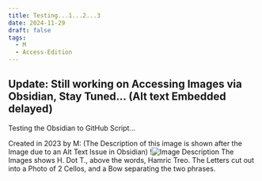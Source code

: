 ```yaml
---
title: Testing...1...2...3
date: 2024-11-29
draft: false
tags:
  - M
  - Access-Edition
---
```


**Update: Still working on Accessing Images via Obsidian, Stay Tuned... (Alt text Embedded delayed)**
---

Testing the Obsidian to GitHub Script...

Created in 2023 by M:
(The Description of this image is shown after the Image due to an Alt Text Issue in Obsidian)
!![Image Description](/images/HT%20(Challenge%20_5)%201.png)
The Images shows H. Dot T., above the words, Hamric Treo. The Letters cut out into a Photo of 2  Cellos, and a Bow separating the two phrases.  